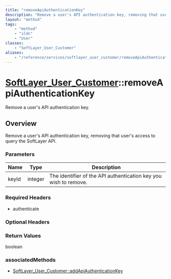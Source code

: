 ```yaml
---
title: "removeApiAuthenticationKey"
description: "Remove a user's API authentication key, removing that user's access to query the SoftLayer API."
layout: "method"
tags:
    - "method"
    - "sldn"
    - "User"
classes:
    - "SoftLayer_User_Customer"
aliases:
    - "/reference/services/softlayer_user_customer/removeApiAuthenticationKey"
---
```

# [SoftLayer_User_Customer](/reference/services/SoftLayer_User_Customer)::removeApiAuthenticationKey

Remove a user's API authentication key.


## Overview 
Remove a user's API authentication key, removing that user's access to query the SoftLayer API. 

### Parameters 
|Name | Type | Description |
| --- | --- | --- |
|keyId| integer| The identifier of the API authentication key you wish to remove.|


### Required Headers
* authenticate

### Optional Headers

### Return Values
boolean


### associatedMethods

*  [SoftLayer_User_Customer::addApiAuthenticationKey](/reference/services/SoftLayer_User_Customer/addApiAuthenticationKey )

